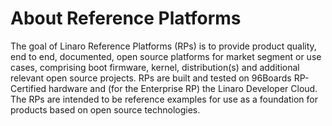 # About Reference Platforms

The goal of Linaro Reference Platforms (RPs) is to provide product quality, end to end, documented, open source platforms for market segment or use cases, comprising boot firmware, kernel, distribution(s) and additional relevant open source projects. RPs are built and tested on 96Boards RP-Certified hardware and (for the Enterprise RP) the Linaro Developer Cloud. The RPs are intended to be reference examples for use as a foundation for products based on open source technologies.
